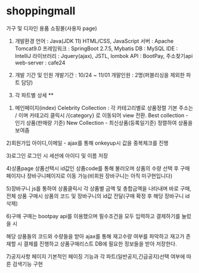 # shoppingmall
가구 및 디자인 용품 쇼핑몰(사용자 page)

1. 개발환경
언어 : Java(JDK 11) HTML/CSS, JavaScript
서버 : Apache Tomcat9.0
프레임워크 : SpringBoot 2.7.5, Mybatis
DB : MySQL
IDE : IntelliJ
라이브러리 : Jquery(ajax), JSTL, lombok
API : BootPay, 주소찾기api
web-server : cafe24

2. 개발 기간 및 인원
개발기간 : 10/24 ~ 11/01
개말인원 : 2명(퍼블리싱을 제외한 파트 담당)

3. 각 파트별 상세
**
1) 메인페이지(index)
Celebrity Collection : 각 카테고리별로 상품정렬
기본 주소는 / 이며
카테고리 클릭시 /{category} 로 이동되어 view 전환.
Best collection - 인기 상품(판매량 기준) 
New Collection - 최신상품(등록일기준) 정렬하여 상품을 보여줌

2)회원가입
아이디,이메일 - ajax를 통해 onkeyup시 값을 중복체크를 진행

3)로그인
로그인 시 세션에 아이디 및 이름 저장

4)상품page
상품선택시 id값인 상품code를 통해 불러오며
상품의 수량 선택 후 구매페이지나 장바구니페이지로 이동 가능(비회원 장바구니는 아직 미구현입니다)

5)장바구니
js를 통하여 상품클릭시 각 상품별 금액 및 총합금액을 나타내며
바로 구매, 전체 상품 구매시 상품의 코드 및 장바구니의 id값 전달(구매 확정 후 해당 장바구니 id 삭제)

6)구매
구매는 bootpay api를 이용했으며
필수조건을 모두 입력하고 결제하기를 눌렀을 시

해당 상품들의 코드와 수량들을 받아
ajax를 통해 재고수량 여부를 파악하고
재고가 존재할 시 결제를 진행하고 상품구매리스트 DB에 필요한 정보들을 받아 저장한다.

7)공지사항 페이지
기본적인 페이징 기능과 각 파트(일반공지,긴급공지)선택 여부에 따른 검색기능 구현





